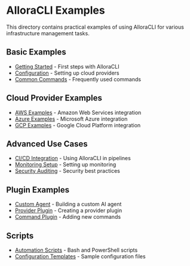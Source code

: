 # AlloraCLI Examples

This directory contains practical examples of using AlloraCLI for various infrastructure management tasks.

## Basic Examples

- [Getting Started](basic/getting-started.md) - First steps with AlloraCLI
- [Configuration](basic/configuration.md) - Setting up cloud providers
- [Common Commands](basic/commands.md) - Frequently used commands

## Cloud Provider Examples

- [AWS Examples](cloud/aws.md) - Amazon Web Services integration
- [Azure Examples](cloud/azure.md) - Microsoft Azure integration  
- [GCP Examples](cloud/gcp.md) - Google Cloud Platform integration

## Advanced Use Cases

- [CI/CD Integration](advanced/ci-cd.md) - Using AlloraCLI in pipelines
- [Monitoring Setup](advanced/monitoring.md) - Setting up monitoring
- [Security Auditing](advanced/security.md) - Security best practices

## Plugin Examples

- [Custom Agent](plugins/custom-agent/) - Building a custom AI agent
- [Provider Plugin](plugins/provider/) - Creating a provider plugin
- [Command Plugin](plugins/command/) - Adding new commands

## Scripts

- [Automation Scripts](scripts/) - Bash and PowerShell scripts
- [Configuration Templates](templates/) - Sample configuration files
